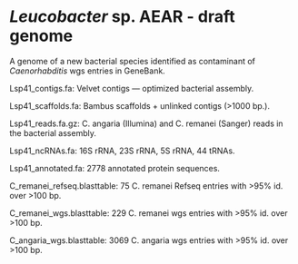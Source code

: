 # <i>Leucobacter</i> sp. AEAR - draft genome

A genome of a new bacterial species identified as contaminant of <i>Caenorhabditis</i> wgs entries in GeneBank.

  Lsp41_contigs.fa: Velvet contigs — optimized bacterial assembly.
  
  Lsp41_scaffolds.fa: Bambus scaffolds + unlinked contigs (>1000 bp.).
  
  Lsp41_reads.fa.gz: C. angaria (Illumina) and C. remanei (Sanger) reads in the bacterial assembly.
  
  Lsp41_ncRNAs.fa: 16S rRNA, 23S rRNA, 5S rRNA, 44 tRNAs.
  
  Lsp41_annotated.fa: 2778 annotated protein sequences.
  
  C_remanei_refseq.blasttable: 75 C. remanei Refseq entries with >95% id. over >100 bp.
  
  C_remanei_wgs.blasttable: 229 C. remanei wgs entries with >95% id. over >100 bp.
  
  C_angaria_wgs.blasttable: 3069 C. angaria wgs entries with >95% id. over >100 bp.
